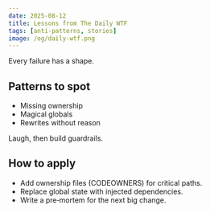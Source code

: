 ```yaml
---
date: 2025-08-12
title: Lessons from The Daily WTF
tags: [anti-patterns, stories]
image: /og/daily-wtf.png
---
```


Every failure has a shape.

## Patterns to spot
- Missing ownership
- Magical globals
- Rewrites without reason

Laugh, then build guardrails.

## How to apply
- Add ownership files (CODEOWNERS) for critical paths.
- Replace global state with injected dependencies.
- Write a pre‑mortem for the next big change.


